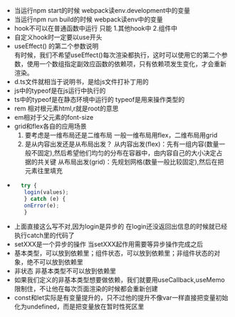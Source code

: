 - 当运行npm start的时候 webpack读env.development中的变量
- 当运行npm run build的时候 webpack读env中的变量
- hook不可以在普通函数中运行 只能 1.其他hook中 2.组件中
- 自定义hook时一定要以use开头
- useEffect() 的第二个参数说明  
  有时候，我们不希望useEffect()每次渲染都执行，这时可以使用它的第二个参数，使用一个数组指定副效应函数的依赖项，只有依赖项发生变化，才会重新渲染。
- d.ts文件就相当于说明书，是给js文件打补丁用的
- js中的typeof是在js运行中执行的
- ts中的typeof是在静态环境中运行的 typeof是用来操作类型的
- rem 相对根元素html,r就是root的意思
- em相对于父元素的font-size
- grid和flex各自的应用场景
  1. 要考虑是一维布局还是二维布局 一般一维布局用flex，二维布局用grid
  2. 是从内容出发还是从布局出发？ 从内容出发(flex)：先有一组内容(数量一般不固定),然后希望他们均匀的分布在容器中，由内容自己的大小决定占据的共关键 从布局出发(grid)：先规划网格(数量一般比较固定),然后在把元素往里填充
- ```js  
    try {
     login(values);
     } catch (e) {
     onError(e);
     }
- 上面直接这么写不对,因为login是异步的 在login还没返回出信息的时候就已经执行catch里的代码了
- setXXX是一个异步的操作 当setXXX起作用需要等异步操作完成之后
- 基本类型，可以放到依赖里；组件状态，可以放到依赖里；非组件状态的对象，绝不可以放到依赖里
- 非状态 非基本类型不可以放到依赖里
- 如果我们定义的非基本类型想要做依赖，我们就要用useCallback,useMemo限制住，不让他在每次页面渲染的时候都会重新创建
- const和let实际是有变量提升的，只不过他的提升不像var一样直接把变量初始化为undefined，而是把变量放在暂时性死区里
